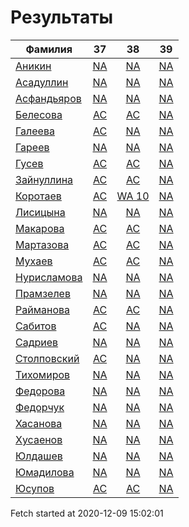 # Результаты
Фамилия | 37| 38| 39
---|:---:|:---:|:---:
[Аникин](Аникин/README.md)  | [NA](Аникин/37.md) | [NA](Аникин/38.md) | [NA](Аникин/39.md)
[Асадуллин](Асадуллин/README.md)  | [NA](Асадуллин/37.md) | [NA](Асадуллин/38.md) | [NA](Асадуллин/39.md)
[Асфандьяров](Асфандьяров/README.md)  | [NA](Асфандьяров/37.md) | [NA](Асфандьяров/38.md) | [NA](Асфандьяров/39.md)
[Белесова](Белесова/README.md)  | [AC](Белесова/37.md) | [AC](Белесова/38.md) | [NA](Белесова/39.md)
[Галеева](Галеева/README.md)  | [AC](Галеева/37.md) | [NA](Галеева/38.md) | [NA](Галеева/39.md)
[Гареев](Гареев/README.md)  | [NA](Гареев/37.md) | [NA](Гареев/38.md) | [NA](Гареев/39.md)
[Гусев](Гусев/README.md)  | [AC](Гусев/37.md) | [AC](Гусев/38.md) | [NA](Гусев/39.md)
[Зайнуллина](Зайнуллина/README.md)  | [AC](Зайнуллина/37.md) | [AC](Зайнуллина/38.md) | [NA](Зайнуллина/39.md)
[Коротаев](Коротаев/README.md)  | [AC](Коротаев/37.md) | [WA 10](Коротаев/38.md) | [NA](Коротаев/39.md)
[Лисицына](Лисицына/README.md)  | [NA](Лисицына/37.md) | [NA](Лисицына/38.md) | [NA](Лисицына/39.md)
[Макарова](Макарова/README.md)  | [AC](Макарова/37.md) | [AC](Макарова/38.md) | [NA](Макарова/39.md)
[Мартазова](Мартазова/README.md)  | [AC](Мартазова/37.md) | [AC](Мартазова/38.md) | [NA](Мартазова/39.md)
[Мухаев](Мухаев/README.md)  | [AC](Мухаев/37.md) | [AC](Мухаев/38.md) | [NA](Мухаев/39.md)
[Нурисламова](Нурисламова/README.md)  | [NA](Нурисламова/37.md) | [NA](Нурисламова/38.md) | [NA](Нурисламова/39.md)
[Прамзелев](Прамзелев/README.md)  | [NA](Прамзелев/37.md) | [NA](Прамзелев/38.md) | [NA](Прамзелев/39.md)
[Райманова](Райманова/README.md)  | [AC](Райманова/37.md) | [AC](Райманова/38.md) | [NA](Райманова/39.md)
[Сабитов](Сабитов/README.md)  | [AC](Сабитов/37.md) | [NA](Сабитов/38.md) | [NA](Сабитов/39.md)
[Садриев](Садриев/README.md)  | [NA](Садриев/37.md) | [NA](Садриев/38.md) | [NA](Садриев/39.md)
[Столповский](Столповский/README.md)  | [AC](Столповский/37.md) | [NA](Столповский/38.md) | [NA](Столповский/39.md)
[Тихомиров](Тихомиров/README.md)  | [NA](Тихомиров/37.md) | [NA](Тихомиров/38.md) | [NA](Тихомиров/39.md)
[Федорова](Федорова/README.md)  | [NA](Федорова/37.md) | [NA](Федорова/38.md) | [NA](Федорова/39.md)
[Федорчук](Федорчук/README.md)  | [NA](Федорчук/37.md) | [NA](Федорчук/38.md) | [NA](Федорчук/39.md)
[Хасанова](Хасанова/README.md)  | [NA](Хасанова/37.md) | [NA](Хасанова/38.md) | [NA](Хасанова/39.md)
[Хусаенов](Хусаенов/README.md)  | [NA](Хусаенов/37.md) | [NA](Хусаенов/38.md) | [NA](Хусаенов/39.md)
[Юлдашев](Юлдашев/README.md)  | [NA](Юлдашев/37.md) | [NA](Юлдашев/38.md) | [NA](Юлдашев/39.md)
[Юмадилова](Юмадилова/README.md)  | [NA](Юмадилова/37.md) | [NA](Юмадилова/38.md) | [NA](Юмадилова/39.md)
[Юсупов](Юсупов/README.md)  | [AC](Юсупов/37.md) | [AC](Юсупов/38.md) | [NA](Юсупов/39.md)

Fetch started at 2020-12-09 15:02:01
